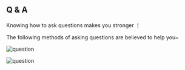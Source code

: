 ## Q & A

Knowing how to ask questions makes you stronger ！

The following methods of asking questions are believed to help you~

![question](/assets/question1.png)

![question](/assets/question2.png)
